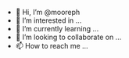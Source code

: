 - 👋 Hi, I’m @mooreph
- 👀 I’m interested in ...
- 🌱 I’m currently learning ...
- 💞️ I’m looking to collaborate on ...
- 📫 How to reach me ...

<!---
mooreph/mooreph is a ✨ special ✨ repository because its `README.md` (this file) appears on your GitHub profile.
You can click the Preview link to take a look at your changes.
--->

